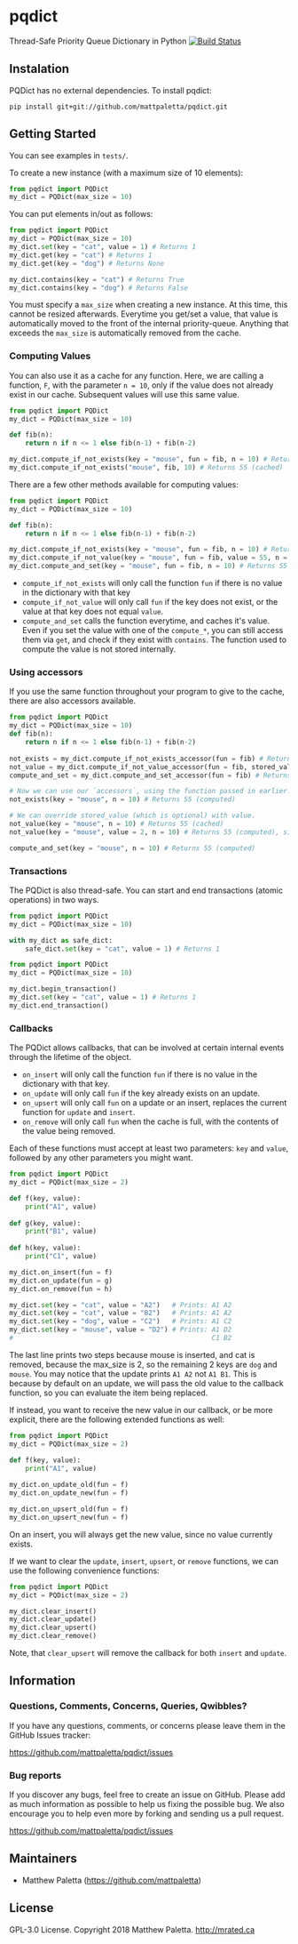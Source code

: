# pqdict
Thread-Safe Priority Queue Dictionary in Python
[![Build Status](https://travis-ci.com/mattpaletta/pqdict.svg?branch=master)](https://travis-ci.com/mattpaletta/pqdict)

## Instalation
PQDict has no external dependencies.
To install pqdict: 
```
pip install git+git://github.com/mattpaletta/pqdict.git
```

## Getting Started
You can see examples in `tests/`.

To create a new instance (with a maximum size of 10 elements):
```python
from pqdict import PQDict
my_dict = PQDict(max_size = 10)
```

You can put elements in/out as follows:
```python
from pqdict import PQDict
my_dict = PQDict(max_size = 10)
my_dict.set(key = "cat", value = 1) # Returns 1
my_dict.get(key = "cat") # Returns 1
my_dict.get(key = "dog") # Returns None

my_dict.contains(key = "cat") # Returns True
my_dict.contains(key = "dog") # Returns False
```

You must specify a `max_size` when creating a new instance.  At this time, this cannot be resized afterwards.
Everytime you get/set a value, that value is automatically moved to the front of the internal priority-queue.
Anything that exceeds the `max_size` is automatically removed from the cache.


### Computing Values
You can also use it as a cache for any function.  Here, we are calling a function, `F`, 
with the parameter `n = 10`, only if the value does not already exist in our cache.
Subsequent values will use this same value.
```python
from pqdict import PQDict
my_dict = PQDict(max_size = 10)

def fib(n):
    return n if n <= 1 else fib(n-1) + fib(n-2)

my_dict.compute_if_not_exists(key = "mouse", fun = fib, n = 10) # Returns 55 (computed)
my_dict.compute_if_not_exists("mouse", fib, 10) # Returns 55 (cached)
```

There are a few other methods available for computing values:
```python
from pqdict import PQDict
my_dict = PQDict(max_size = 10)

def fib(n):
    return n if n <= 1 else fib(n-1) + fib(n-2)

my_dict.compute_if_not_exists(key = "mouse", fun = fib, n = 10) # Returns 55 (computed)
my_dict.compute_if_not_value(key = "mouse", fun = fib, value = 55, n = 10) # Returns 55 (cached)
my_dict.compute_and_set(key = "mouse", fun = fib, n = 10) # Returns 55 (computed)
```

- `compute_if_not_exists` will only call the function `fun` if there is no value in the dictionary with that key
- `compute_if_not_value` will only call `fun` if the key does not exist, or the value at that key does not equal `value`.
- `compute_and_set` calls the function everytime, and caches it's value.
Even if you set the value with one of the `compute_*`, you can still access them via 
`get`, and check if they exist with `contains`.  The function used to compute the value is not stored internally.

### Using accessors
If you use the same function throughout your program to give to the cache, there are also accessors available.
```python
from pqdict import PQDict
my_dict = PQDict(max_size = 10)
def fib(n):
    return n if n <= 1 else fib(n-1) + fib(n-2)
    
not_exists = my_dict.compute_if_not_exists_accessor(fun = fib) # Returns function
not_value = my_dict.compute_if_not_value_accessor(fun = fib, stored_value = 55) # Returns function
compute_and_set = my_dict.compute_and_set_accessor(fun = fib) # Returns function

# Now we can use our `accessors`, using the function passed in earlier.
not_exists(key = "mouse", n = 10) # Returns 55 (computed)

# We can override stored_value (which is optional) with value.
not_value(key = "mouse", n = 10) # Returns 55 (cached)
not_value(key = "mouse", value = 2, n = 10) # Returns 55 (computed), since the value does not match.

compute_and_set(key = "mouse", n = 10) # Returns 55 (computed)
```

### Transactions
The PQDict is also thread-safe.  You can start and end transactions (atomic operations) in two ways.
```python
from pqdict import PQDict
my_dict = PQDict(max_size = 10)

with my_dict as safe_dict:
    safe_dict.set(key = "cat", value = 1) # Returns 1
```

```python
from pqdict import PQDict
my_dict = PQDict(max_size = 10)

my_dict.begin_transaction()
my_dict.set(key = "cat", value = 1) # Returns 1
my_dict.end_transaction()
```

### Callbacks
The PQDict allows callbacks, that can be involved at certain internal events through the lifetime of the object.
- `on_insert` will only call the function `fun` if there is no value in the dictionary with that key.
- `on_update` will only call `fun` if the key already exists on an update.
- `on_upsert` will only call `fun` on a update or an insert, replaces the current function for `update` and `insert`.
- `on_remove` will only call `fun` when the cache is full, with the contents of the value being removed.

Each of these functions must accept at least two parameters: `key` and `value`, followed by any other parameters you might want.
```python
from pqdict import PQDict
my_dict = PQDict(max_size = 2)

def f(key, value):
    print("A1", value)
    
def g(key, value):
    print("B1", value)
    
def h(key, value):
    print("C1", value)

my_dict.on_insert(fun = f)
my_dict.on_update(fun = g)
my_dict.on_remove(fun = h)

my_dict.set(key = "cat", value = "A2")   # Prints: A1 A2
my_dict.set(key = "cat", value = "B2")   # Prints: A1 A2
my_dict.set(key = "dog", value = "C2")   # Prints: A1 C2
my_dict.set(key = "mouse", value = "D2") # Prints: A1 D2
#                                                  C1 B2
```
The last line prints two steps because mouse is inserted, and cat is removed, because the max_size is 2, so the
remaining 2 keys are `dog` and `mouse`.  You may notice that the update prints `A1 A2` not `A1 B1`.  This is because
by default on an update, we will pass the old value to the callback function, so you can evaluate the item being replaced.

If instead, you want to receive the new value in our callback, or be more explicit, there are the following extended functions as well:
```python
from pqdict import PQDict
my_dict = PQDict(max_size = 2)

def f(key, value):
    print("A1", value)
    
my_dict.on_update_old(fun = f)
my_dict.on_update_new(fun = f)

my_dict.on_upsert_old(fun = f)
my_dict.on_upsert_new(fun = f)
```
On an insert, you will always get the new value, since no value currently exists.

If we want to clear the `update`, `insert`, `upsert`, or `remove` functions, we can use the following convenience functions:
```python
from pqdict import PQDict
my_dict = PQDict(max_size = 2)

my_dict.clear_insert()    
my_dict.clear_update()
my_dict.clear_upsert()
my_dict.clear_remove()
```

Note, that `clear_upsert` will remove the callback for both `insert` and `update`.

## Information

### Questions, Comments, Concerns, Queries, Qwibbles?

If you have any questions, comments, or concerns please leave them in the GitHub
Issues tracker:

https://github.com/mattpaletta/pqdict/issues

### Bug reports

If you discover any bugs, feel free to create an issue on GitHub. Please add as much information as
possible to help us fixing the possible bug. We also encourage you to help even more by forking and
sending us a pull request.

https://github.com/mattpaletta/pqdict/issues

## Maintainers

* Matthew Paletta (https://github.com/mattpaletta)

## License

GPL-3.0 License. Copyright 2018 Matthew Paletta. http://mrated.ca